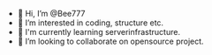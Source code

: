 - 👋 Hi, I’m @Bee777
- 👀 I’m interested in coding, structure etc.
- 🌱 I'm currently learning serverinfrastructure.
- 💞️ I’m looking to collaborate on opensource project.

<!---
Bee777/Bee777 is a ✨ special ✨ repository because its `README.md` (this file) appears on your GitHub profile.
You can click the Preview link to take a look at your changes.
--->

